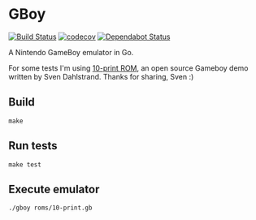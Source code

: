 # GBoy

[![Build Status](https://travis-ci.org/gorkaio/gboy.svg?branch=master)](https://travis-ci.org/gorkaio/gboy)
[![codecov](https://codecov.io/gh/gorkaio/gboy/branch/master/graph/badge.svg)](https://codecov.io/gh/gorkaio/gboy)
[![Dependabot Status](https://api.dependabot.com/badges/status?host=github&repo=gorkaio/gboy)](https://dependabot.com)

A Nintendo GameBoy emulator in Go.

For some tests I'm using [10-print ROM](https://github.com/svendahlstrand/10-print-game-boy), an open source Gameboy demo written by Sven Dahlstrand. Thanks for sharing, Sven :)

## Build

`make`

## Run tests

`make test`

## Execute emulator

`./gboy roms/10-print.gb`
